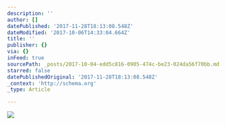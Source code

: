 ```yaml
---
description: ''
author: []
datePublished: '2017-11-28T18:13:08.548Z'
dateModified: '2017-10-06T14:33:04.664Z'
title: ''
publisher: {}
via: {}
inFeed: true
sourcePath: _posts/2017-10-04-edd5c816-0905-474c-be23-024da56f70bb.md
starred: false
datePublishedOriginal: '2017-11-28T18:13:08.548Z'
_context: 'http://schema.org'
_type: Article

---
```

![](https://the-grid-user-content.s3-us-west-2.amazonaws.com/eab4ce57-c021-4b67-9486-263c8ba7f563.jpg)